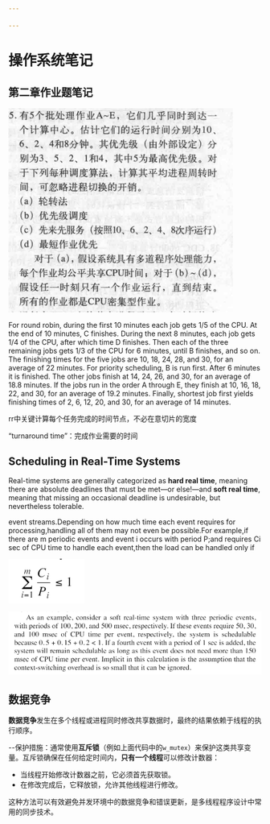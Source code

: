 ```yaml
---

---
```


# 操作系统笔记

## 第二章作业题笔记

![image-20240420015923775](./assets/image-20240420015923775.png)



For round robin, during the first 10 minutes each job gets 1/5 of the CPU. At the end of 10 minutes, C finishes. During the next 8 minutes, each job gets 1/4 of the CPU, after which time D finishes. Then each of the three remaining jobs gets 1/3 of the CPU for 6 minutes, until B finishes, and so on. The finishing times for the five jobs are 10, 18, 24, 28, and 30, for an average of 22 minutes. For priority scheduling, B is run first. After 6 minutes it is finished. The other jobs finish at 14, 24, 26, and 30, for an average of 18.8 minutes. If the jobs run in the order A through E, they finish at 10, 16, 18, 22, and 30, for an average of 19.2 minutes. Finally, shortest job first yields finishing times of 2, 6, 12, 20, and 30, for an average of 14 minutes.



rr中关键计算每个任务完成的时间节点，不必在意切片的宽度

“turnaround time”：完成作业需要的时间

## Scheduling in Real-Time Systems

Real-time systems are generally categorized as **hard real time**, meaning there are absolute deadlines that must be met—or else!—and **soft real time**, meaning that missing an occasional deadline is undesirable, but nevertheless tolerable.



event streams.Depending on how much time each event requires for processing,handling all of them may not even be possible.For example,if there are m periodic events and event i occurs with period P;and requires Ci sec of CPU time to handle each event,then the load can be handled only if

![image-20240421000115736](./assets/image-20240421000115736.png)

![image-20240421000150709](./assets/image-20240421000150709.png)

## 数据竞争

**数据竞争**发生在多个线程或进程同时修改共享数据时，最终的结果依赖于线程的执行顺序。

--保护措施：通常使用**互斥锁**（例如上面代码中的`w_mutex`）来保护这类共享变量。互斥锁确保在任何给定时间内，**只有一个线程**可以修改计数器：

- 当线程开始修改计数器之前，它必须首先获取锁。
- 在修改完成后，它释放锁，允许其他线程进行修改。

这种方法可以有效避免并发环境中的数据竞争和错误更新，是多线程程序设计中常用的同步技术。